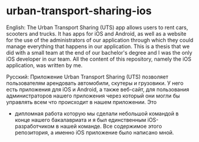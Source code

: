 # urban-transport-sharing-ios


English:
The Urban Transport Sharing (UTS) app allows users to rent cars, scooters and trucks. It has apps for iOS and Android, as well as a website for the use
of the administrators of our application through which they could manage everything that happens in our application. This is a thesis that we did with 
a small team at the end of our bachelor's degree and I was the only iOS developer in our team. All the content of this repository, namely the iOS 
application, was written by me.


Русский:
Приложение Urban Transport Sharing (UTS) позволяет пользователям арендовать автомобили, скутеры и грузовики. У него есть приложения для iOS и Android,
а также веб-сайт, для пользования администраторов нашего приложения через который они могли бы управлять всем что происходит в нашем приложении. Это 
- дипломная работа которую мы сделали небольшой командой в конце нашего бакалавриата и я был единственным iOS-разработчиком в нашей команде. Все 
содержимое этого репозитория, а именно iOS приложение было написано мной.
